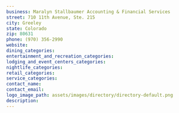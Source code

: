 ```yaml
---
business: Maralyn Stallbaumer Accounting & Financial Services
street: 710 11th Avenue, Ste. 215
city: Greeley
state: Colorado
zip: 80631
phone: (970) 356-2990
website: 
dining_categories: 
entertainment_and_recreation_categories: 
lodging_and_event_centers_categories: 
nightlife_categories: 
retail_categories: 
service_categories: 
contact_name: 
contact_email: 
logo_image_path: assets/images/directory/directory-default.png
description: 
---
```

